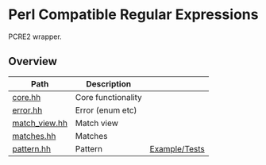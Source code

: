 # Perl Compatible Regular Expressions

PCRE2 wrapper.


## Overview

| Path                            | Description        |                                  |
| ------------------------------- | ------------------ | -------------------------------- |
| [core.hh](core.hh)              | Core functionality |                                  |
| [error.hh](error.hh)            | Error (enum etc)   |                                  |
| [match\_view.hh](match_view.hh) | Match view         |                                  |
| [matches.hh](matches.hh)        | Matches            |                                  |
| [pattern.hh](pattern.hh)        | Pattern            | [Example/Tests](pattern.test.cc) |

